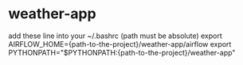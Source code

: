 # weather-app

add these line into your ~/.bashrc (path must be absolute)
export AIRFLOW_HOME={path-to-the-project}/weather-app/airflow
export PYTHONPATH="$PYTHONPATH:{path-to-the-project}/weather-app"